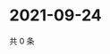 # 2021-09-24

共 0 条

<!-- BEGIN -->
<!-- 最后更新时间 Fri Sep 24 2021 05:12:49 GMT+0800 (China Standard Time) -->

<!-- END -->
